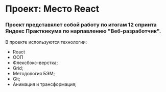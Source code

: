 # Проект: Место React

### Проект представялет собой работу по итогам 12 спринта Яндекс Практкикума по нарпавлению "Веб-разработчик".

В проекте используются технологии:
+ React
+ ООП
+ Флексбокс-верстка;
+ Grid;
+ Методология БЭМ;
+ Git;
+ Анимация и трансформация;


